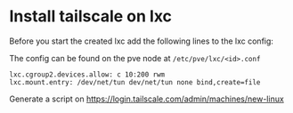  # Install tailscale on lxc
 
Before you start the created lxc add the following lines to the lxc config:

The config can be found on the pve node at `/etc/pve/lxc/<id>.conf`

```
lxc.cgroup2.devices.allow: c 10:200 rwm
lxc.mount.entry: /dev/net/tun dev/net/tun none bind,create=file
```
 
Generate a script on https://login.tailscale.com/admin/machines/new-linux